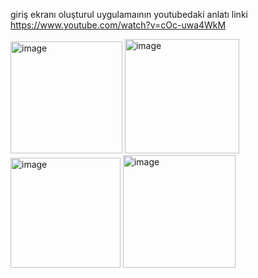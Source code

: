 giriş ekranı oluşturul
uygulamaının youtubedaki anlatı linki 
https://www.youtube.com/watch?v=cOc-uwa4WkM

<img width="179" alt="image" src="https://github.com/vedataydinn/E-ticaretUygulamasi/assets/163201453/941b0b87-1ad4-42de-8732-fa5b5e7f106a">

<img width="183" alt="image" src="https://github.com/vedataydinn/E-ticaretUygulamasi/assets/163201453/28a91d2c-d2d6-4506-ba32-d955ee87d0b8">


<img width="176" alt="image" src="https://github.com/vedataydinn/Mobil_E-ticaretUygulamasi/assets/163201453/1e5be11b-ce01-48f9-ae37-593c08d22396">

<img width="180" alt="image" src="https://github.com/vedataydinn/Mobil_E-ticaretUygulamasi/assets/163201453/b4593057-626b-422d-aa31-871e3369fef5">



